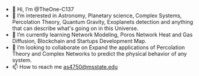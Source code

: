 - 👋 Hi, I’m @TheOne-C137
- 👀 I’m interested in Astronomy, Planetary science, Complex Systems, Percolation Theory, Quantum Gravity, Exoplanets detection and anything that can describe what's going on in this Universe.
- 🌱 I’m currently learning Network Modeling, Poros Network Heat and Gas Diffusion, Blockchain and Startups Development Map. 
- 💞️ I’m looking to collaborate on Expand the applications of Percolation Theory and Complex Networks to predict the physical behavior of any system.   
- 📫 How to reach me as4750@msstate.edu

<!---
TheOne-C137/TheOne-C137 is a ✨ special ✨ repository because its `README.md` (this file) appears on your GitHub profile.
You can click the Preview link to take a look at your changes.
--->

